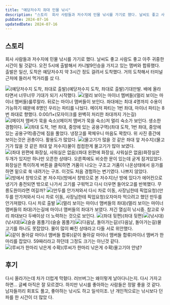 ```yaml
---
title: "예당저수지 좌대 민물 낚시"
description: "스토리  회사 사람들과 저수지에 민물 낚시를 가기로 했다. 날씨도 좋고 사람도 좋고 아주 귀중한 시간이 될 것같다. 오전 5시에 출발해서 카니발9인승을 가지고 있는 맴버와 합류했다. 출발은 일산, 도착은 예당저수지 약 3시간 정도 걸려서 도착했다. 거의 도착해서 터미널근처에 들러서 먹거..."
pubDate: 2024-07-16
updatedDate: 2024-07-16
---
```


## 스토리
회사 사람들과 저수지에 민물 낚시를 가기로 했다. 날씨도 좋고 사람도 좋고 아주 귀중한 시간이 될 것같다. 오전 5시에 출발해서 카니발9인승을 가지고 있는 맴버와 합류했다. 출발은 일산, 도착은 예당저수지 약 3시간 정도 걸려서 도착했다. 거의 도착해서 터미널근처에 들러서 먹거리를 샀 다.

![(예당저수지 도착, 좌대로 출발)](/content/images/2024/07/1.jpeg)(예당저수지 도착, 좌대로 출발)기대만발. 배에 올라타면서 너무너무 기대가 되기 시작했다. 
![(멀리 보이는 마이너 멤버들)](/content/images/2024/07/2.jpeg)(멀리 보이는 마이너 멤버들)룰루랄라. 뒤로는 마이너 맴버들이 보인다. 좌대에는 최대 4명까지 수용이 가능하기 떄문에 8명인 우리는 파티를 나눴다. 메이저 파티는 1번 좌대, 마이너 파티는 8번 좌대로 향했다.
0:00/1&#215;(모자이크를 완벽히 처리한 좌대까지 가는길)![(메이저 맴버가 묵을 숙소)](/content/images/2024/07/3.jpeg)(메이저 맴버가 묵을 숙소)저 멀리 숙소가 보인다. 생소한 경험이다.
![(좌대 도착, 1번 좌대, 중앙에 있는 공용구역)](/content/images/2024/07/4.jpeg)(좌대 도착, 1번 좌대, 중앙에 있는 공용구역)중간에 짐을 풀었다. 냉장고를 꽉체우니 마음도 꽉찼다. 위 사진 중간에 보이는것은 권총이다. 활용도가 많았다.
![(물고기가 많을 것 같은 좌대 앞 저수지)](/content/images/2024/07/5.jpeg)(물고기가 많을 것 같은 좌대 앞 저수지)물이 컴컴한게 물고기가 많아 보였다. 
![(좌대 왼편에 화장실, 샤워실은 없음)](/content/images/2024/07/6.jpeg)(좌대 왼편에 화장실, 샤워실은 없음)화장실은 두개가 있지만 하나만 오픈한 상태다. 오른쪽에도 비슷한 문이 있는데 굳게 잠겨있었다. 화장실은 특이하게 버튼을 클릭하면 거품이 나오는 구조고 거품이 나온상태에서 응가를 하면 밑으로 쑥 내려가는 구조. 이것도 처음 경험하는 변기였다. 나쁘지 않았다.
![(방에서 창밖으로 본 저수지)](/content/images/2024/07/7.jpeg)(방에서 창밖으로 본 저수지)난 방에 있다가 에어컨으로 냉기가 충전되면 밖으로 나가서 고기를 구워먹고 다시 더우면 들어오고를 반복했다. 무릉도원이라면 여길까?
![(만두를 안가져와서 다시 차로 이동, 사장님한테 픽업요청)](/content/images/2024/07/8.jpeg)(만두를 안가져와서 다시 차로 이동, 사장님한테 픽업요청)오자마자 먹으려고 했던 만두를 안가져왔다. 다시 차로 출발
![(멀리 보이는 마이너 맴버들의 좌대)](/content/images/2024/07/10.jpeg)(멀리 보이는 마이너 맴버들의 좌대)가는길에 마이너 맴버들의 좌대가 보였다. 저긴 열심히 낚시중. 참고로 우리 좌대보다 두배이상 더 노력하는 것으로 보인다. 
![(좌대 뒷편)](/content/images/2024/07/11.jpeg)(좌대 뒷편)![(낚시대)](/content/images/2024/07/12.jpeg)(낚시대)![(슬슬 몸풀기)](/content/images/2024/07/13.jpeg)(슬슬 몸풀기)![(다음날, 돌아가는길)](/content/images/2024/07/14.jpeg)(다음날, 돌아가는길)물고기를 하나도 못잡았다. 물이 많이 빠진 상태라고 다들 서로 위안했다.
![(같이 돌아갈 마이너 맴버들 합류)](/content/images/2024/07/15.jpeg)(같이 돌아갈 마이너 맴버들 합류)마이너 맴버가 한마리를 잡았다. 59짜리라고 하던데 그정도 크기는 아닌것 같다.
![(루씨가 한마리 낚은게 수확)](/content/images/2024/07/999.jpeg)(루씨가 한마리 낚은게 수확)물고기야 안녕?

## 후기
다시 올라가는데 차가 더럽게 막혔다. 러브버그는 왜이렇게 날아다니는지. 다시 가자고 하면... 글쎼 아직은 잘 모르겠다. 하지만 낚시를 좋아하는 사람들은 정말 좋을 것 같다. 남자들끼리 회포도 풀고, 좋아하는 낚시도 하고 일석이조. 난 개인적으로는 낚시보다 던파를 한 시간이 더 많았 다.

